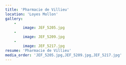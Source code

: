 ```yaml
---
title: 'Pharmacie de Villieu'
location: 'Loyes Mollon'
gallery:
    -
        image: JEF_5205.jpg
    -
        image: JEF_5209.jpg
    -
        image: JEF_5217.jpg
resume: 'Pharmacie de Villieu'
media_order: 'JEF_5205.jpg,JEF_5209.jpg,JEF_5217.jpg'
---
```


